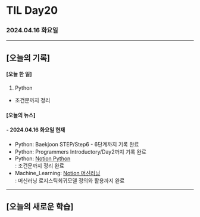 # TIL Day20
### 2024.04.16 화요일

---

## [오늘의 기록]

#### [오늘 한 일]
1. Python
- 조건문까지 정리

#### [오늘의 뉴스]

#### - 2024.04.16 화요일 현재
- Python: Baekjoon STEP/Step6 - 6단계까지 기록 완료
- Python: Programmers Introductory/Day2까지 기록 완료
- Python: [Notion Python](https://handsome-umbrella-c52.notion.site/Python-6d76c849802f40adb35ca7366565e1e8?pvs=4)  
: 조건문까지 정리 완료
- Machine_Learning: [Notion 머신러닝](https://handsome-umbrella-c52.notion.site/a887c58b105a44d287c8f5d045e56f4e?pvs=4)  
: 머신러닝 로지스틱회귀모델 정의와 활용까지 완료

---
## [오늘의 새로운 학습]